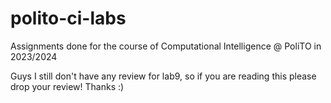 # polito-ci-labs
Assignments done for the course of Computational Intelligence @ PoliTO in 2023/2024

Guys I still don't have any review for lab9, so if you are reading this please drop your review! Thanks :)
